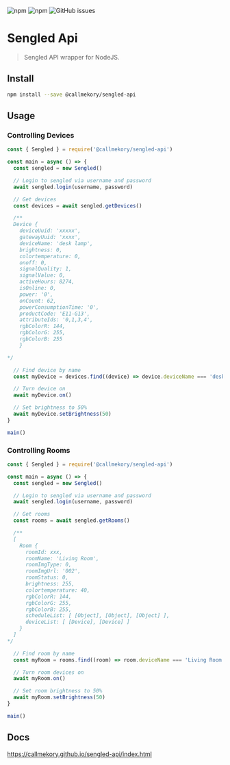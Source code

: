 ![npm](https://img.shields.io/npm/v/@callmekory/sengled-api?style=for-the-badge)
![npm](https://img.shields.io/npm/dm/@callmekory/sengled-api?style=for-the-badge)
![GitHub issues](https://img.shields.io/github/issues-raw/callmekory/sengled-api?style=for-the-badge)

# Sengled Api

> Sengled API wrapper for NodeJS.

## Install

```bash
npm install --save @callmekory/sengled-api
```

## Usage

### Controlling Devices

```js
const { Sengled } = require('@callmekory/sengled-api')

const main = async () => {
  const sengled = new Sengled()

  // Login to sengled via username and password
  await sengled.login(username, password)

  // Get devices
  const devices = await sengled.getDevices()

  /**
  Device {
    deviceUuid: 'xxxxx',
    gatewayUuid: 'xxxx',
    deviceName: 'desk lamp',
    brightness: 0,
    colortemperature: 0,
    onoff: 0,
    signalQuality: 1,
    signalValue: 0,
    activeHours: 8274,
    isOnline: 0,
    power: '0',
    onCount: 62,
    powerConsumptionTime: '0',
    productCode: 'E11-G13',
    attributeIds: '0,1,3,4',
    rgbColorR: 144,
    rgbColorG: 255,
    rgbColorB: 255
    }

*/

  // Find device by name
  const myDevice = devices.find((device) => device.deviceName === 'desk lamp')

  // Turn device on
  await myDevice.on()

  // Set brightness to 50%
  await myDevice.setBrightness(50)
}

main()
```

### Controlling Rooms

```js
const { Sengled } = require('@callmekory/sengled-api')

const main = async () => {
  const sengled = new Sengled()

  // Login to sengled via username and password
  await sengled.login(username, password)

  // Get rooms
  const rooms = await sengled.getRooms()

  /**
  [
    Room {
      roomId: xxx,
      roomName: 'Living Room',
      roomImgType: 0,
      roomImgUrl: '002',
      roomStatus: 0,
      brightness: 255,
      colortemperature: 40,
      rgbColorR: 144,
      rgbColorG: 255,
      rgbColorB: 255,
      scheduleList: [ [Object], [Object], [Object] ],
      deviceList: [ [Device], [Device] ]
    }
  ]
*/

  // Find room by name
  const myRoom = rooms.find((room) => room.deviceName === 'Living Room')

  // Turn room devices on
  await myRoom.on()

  // Set room brightness to 50%
  await myRoom.setBrightness(50)
}

main()
```

## Docs
https://callmekory.github.io/sengled-api/index.html






